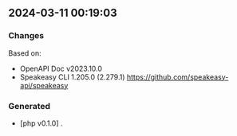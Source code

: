 

## 2024-03-11 00:19:03
### Changes
Based on:
- OpenAPI Doc v2023.10.0 
- Speakeasy CLI 1.205.0 (2.279.1) https://github.com/speakeasy-api/speakeasy
### Generated
- [php v0.1.0] .